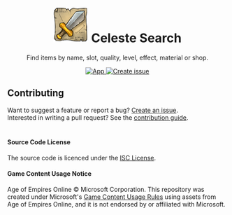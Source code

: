 <h1 align="center">
  <img alt="Logo" src="assets/logo.png" height="80">
  Celeste Search
</h1>

<p align="center">
 Find items by name, slot, quality, level, effect, material or shop.
</p>

<p align="center">
  <a href="https://search.projectceleste.com">
    <img alt="App" src="https://flat.badgen.net/badge//App?icon=chrome">
  </a>
  <a href="https://github.com/n4bb12/celeste-search/issues/new">
    <img alt="Create issue" src="https://flat.badgen.net/badge/GitHub/Create issue/pink?icon=github">
  </a>
</p>

## Contributing

Want to suggest a feature or report a bug? [Create an issue](https://github.com/n4bb12/celeste-search/issues/new).  
Interested in writing a pull request? See the [contribution guide](CONTRIBUTING.md).

#

#### Source Code License

The source code is licenced under the [ISC License](LICENSE).

#### Game Content Usage Notice

Age of Empires Online © Microsoft Corporation. This repository was created under Microsoft's [Game Content Usage Rules](https://www.xbox.com/en-us/developers/rules) using assets from Age of Empires Online, and it is not endorsed by or affiliated with Microsoft.
